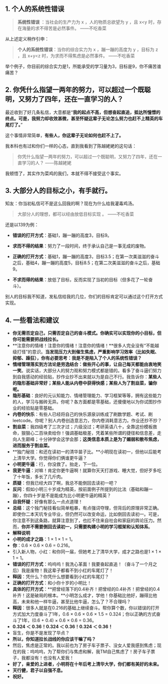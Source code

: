 ## 1. 个人的系统性错误

> **系统性错误** ：当社会的生产力为 x ，人的物质总欲望为 y ，且 x<y 时，存在海量的求不得苦是必然事件。 ——不吃香菜

从上述定义稍作引申：

> **个人的系统性错误**：当你的综合实力为 x ，蹦一蹦的高度为 y ，目标为 z ，且 x+y<z 时，为求而不得焦虑是必然事件。 ——不吃香菜

举个例子，你目前的综合实力是1，所能承受的学习量为3，目标是9，你不痛苦谁痛苦？

## 2. 你凭什么指望一两年的努力，可以超过一个既聪明，又努力了四年，还在一直学习的人？

最近收到了好几条私信，大意都是“**我的起点不高，但想奋起直追，抵达所憧憬的终点。可是，我努力却收效甚微，甚至怀疑这辈子无论怎么努力也赶不上精英的车尾灯了。**”

这个事情非常简单，**有些人，你这辈子无论如何也赶不上了。**

我本科也有过和你们一样的心态，直到我看到了陈越姥姥的这句话：

> 你凭什么指望一两年的努力，可以超过一个既聪明，又努力了四年，还在一直学习的人？ ——陈越姥姥 

我顿悟了，其实作为菜鸡的我们，本就不得不接受这个事实。

## 3. 大部分人的目标之小，有手就行。

知友：你当初私信可不是这么回我的啊？现在为什么给我灌毒鸡汤。

> 大部分人的理想，都可以经由放低目标实现 。 ——不吃香菜

还是以139为例：

- **错误的打开方式**：基础1，蹦一蹦的高度3，目标9。
- **求而不得的结果**：努力了一段时间，终于承认自己是一事无成的废物。

- **正确的打开方式**：基础1，蹦一蹦的高度3，目标3.5；在第一次美滋滋的奋斗之后，基础4，蹦一蹦的高度5，目标8.5；在第二次美滋滋的奋斗之后，基础9。
- **不求而得的结果**：放低了目标，反而实现了当初的目标（但多花了一轮奋斗）。

别人的目标我不知道，发私信给我的几位，你们的目标肯定可以通过这个打开方式实现。

## 4. 一些看法和建议

- **你无需否定自己，只需否定自己的奋斗模式。你确实可以实现你的小目标，但你可能需要把战线拉长。**
- **注意你的情绪！注意你的情绪！注意你的情绪！**很多人完全没有“不能越级打怪”的意识。**当发现压力大到催生焦虑，严重影响学习效率（比如失眠、抑郁、躁狂），你有必要思考：我是不是陷入了个人的系统性错误？**
- **情绪管理落实到方法论是劳逸结合：做些开心的事，让自己每天都能由衷地笑一笑**。说实话，大部分人的努力观和努力模式都是错的。看多了奋斗逼们努力到自我感动的经验贴，抄作业抄不出来就以为是自己不行。我告诉你：**某些人的隐形基础非常好；某些人能从内卷中获得快感；某些人为了割韭菜，骗你呢。**
- **隐形基础**：良好的元认知能力、情绪管理能力、学习框架等等，拥有这些能力的人，学习与搬砖无异。你呢？各方面都是零基础，还傻傻地以为你试图抄作业的经验贴是零基础。
- **内卷的快乐**：有些人已经将自己的快乐源泉训练成了刷数学题、考试、刷leetcode。你呢？别人内卷创造意志力，你内卷消耗意志力。作业还抄不抄？
- **割韭菜**：我四级考了三次才过；六级没过；考研英语八十，全靠这份模板救命，狠狠心二百块卖给你！强调基础极差，凭着某些所谓的捷径和信息差，走向人生巅峰；十分钟学会这学会那；**这类信息本质上是为了媚弱和散布焦虑，进而服务于割韭菜。**
- **独门秘技：和还在读初一的清华苗子比。**小明现在读初一，但他以后能考上清华大学。你觉得你们俩谁更牛逼？
- **小明更牛逼**：行，你没救了。抬走，下一位。
- **我更牛逼**：对嘛！肯定你更牛逼啊！就算你天天打游戏、睡大觉，但好歹多吃了十年饭，多长了几斤肉。
- **质疑**：但我已经大四了啊，我总不能倒回去读初一吧？
- **反问**：假如小明三十岁成为精英，按前面例子所提到的比法（基础和蹦一蹦），你四十岁是不是能成为比小明更牛逼的精英？
- **自我怀疑**：好像有那么一点点道理！
- **总结**：这个独门秘技看似简单粗暴，有点强词夺理，但背后的原理非常正确。即使你二本天坑专业毕业，但仍然可以改变命运，比如倒回去读初一。可是，你注意不到这条路，就算注意到了，也扛不住来自社会和家庭的舆论压力。然而，**你并不需要倒回去读初一，只需要构建小明的学习框架和认知体系**。
- **解释说明**
- **小明的成才之路**：1 × 1 × 1 = 1。
- **你**：0.6 × 0.6 × 0.6 = 0.216。
- 引入新人物，小红：和你同一届，但她考上了清华大学，成才之路也是1 × 1 × 1 = 1。
- **错误的打开方式**：呜呜呜！我洗心革面！我要奋起直追！（奋斗了一个月之后）我是废物！我这辈子都看不到小红的车尾灯了！
- **释因**：凭什么？你凭什么想要看到小红的车尾灯？
- **正确的打开方式**：和小你十岁的小明比！
- **具体的打开方式**：**把曾经落下的0.4补齐！把曾经的0.4补齐！把曾经的0.4补齐！这是破局的根本。**小明怎么成才，学他！你基础比他好，蹦得比他高，未来和他一样牛逼，甚至比他牛逼，怎么了？不合理吗？
- **释因**：很多人就是在0.216的基础上继续奋斗。帮你算个数，你以错误的打开方式加大力度奋斗了1年，0.6 × 0.6 × 0.6 × 1.5 = 0.324；你以正确的方式奋斗了1年，(0.6 + 0.4) × 0.6 × 0.6 = 0.36。
- **0.324 ＜ 0.36！0.324 ＜ 0.36！0.324 ＜ 0.36！**
- 盲生，你是不是发现了华点？
- **所以，你知道拉长战线的你应该干嘛了吗？**
- 然后，焦虑是正常的。我以前也为了房子车子票子、没女人爱我感到焦虑；现在的我：呜呜呜，为了帮你们与焦虑和解，我TM自己焦虑了！房子车子票子，我都没有！也没有人爱我！
- **好了，亲爱的上进者，小明将在十年后考上清华大学，你们都有美好的未来。**
- **天行健，君子以自强不息。**
- **祝好。**
